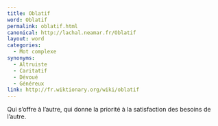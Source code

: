 ```yaml
---
title: Oblatif
word: Oblatif
permalink: oblatif.html
canonical: http://lachal.neamar.fr/Oblatif
layout: word
categories:
  - Mot complexe
synonyms:
  - Altruiste
  - Caritatif
  - Dévoué
  - Généreux
link: http://fr.wiktionary.org/wiki/oblatif
---
```


Qui s’offre à l’autre, qui donne la priorité à la satisfaction des besoins de l’autre.

